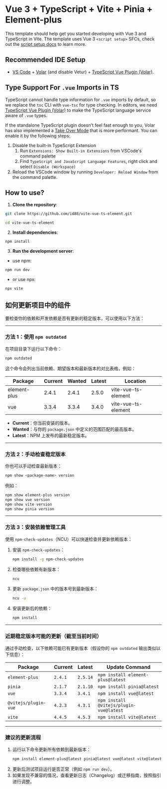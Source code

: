 # Vue 3 + TypeScript + Vite + Pinia + Element-plus

This template should help get you started developing with Vue 3 and TypeScript in Vite. The template uses Vue 3 `<script setup>` SFCs, check out the [script setup docs](https://v3.vuejs.org/api/sfc-script-setup.html#sfc-script-setup) to learn more.

## Recommended IDE Setup

- [VS Code](https://code.visualstudio.com/) + [Volar](https://marketplace.visualstudio.com/items?itemName=Vue.volar) (and disable Vetur) + [TypeScript Vue Plugin (Volar)](https://marketplace.visualstudio.com/items?itemName=Vue.vscode-typescript-vue-plugin).

## Type Support For `.vue` Imports in TS

TypeScript cannot handle type information for `.vue` imports by default, so we replace the `tsc` CLI with `vue-tsc` for type checking. In editors, we need [TypeScript Vue Plugin (Volar)](https://marketplace.visualstudio.com/items?itemName=Vue.vscode-typescript-vue-plugin) to make the TypeScript language service aware of `.vue` types.

If the standalone TypeScript plugin doesn't feel fast enough to you, Volar has also implemented a [Take Over Mode](https://github.com/johnsoncodehk/volar/discussions/471#discussioncomment-1361669) that is more performant. You can enable it by the following steps:

1. Disable the built-in TypeScript Extension
   1. Run `Extensions: Show Built-in Extensions` from VSCode's command palette
   2. Find `TypeScript and JavaScript Language Features`, right click and select `Disable (Workspace)`
2. Reload the VSCode window by running `Developer: Reload Window` from the command palette.


## How to use?

1. **Clone the repository**:

```bash
git clone https://github.com/id88/vite-vue-ts-element.git

cd vite-vue-ts-element
```

2. **Install dependencies**:

```bash
npm install
```

3. **Run the development server**:

- use npm:
```bash
npm run dev
```

- or use npx:
```bash
npx vite
```


## 如何更新项目中的组件

要检查你的依赖和开发依赖是否有更新的稳定版本，可以使用以下方法：

---

### 方法 1：使用 `npm outdated`
在项目目录下运行以下命令：
```bash
npm outdated
```

这个命令会列出当前依赖、期望版本和最新版本的对比表格，例如：

| Package             | Current | Wanted | Latest | Location               |
|---------------------|---------|--------|--------|------------------------|
| element-plus        | 2.4.1   | 2.4.1  | 2.5.0  | vite-vue-ts-element    |
| vue                 | 3.3.4   | 3.3.4  | 3.4.0  | vite-vue-ts-element    |

- **Current**：你当前安装的版本。
- **Wanted**：与你的 `package.json` 中定义的范围匹配的最高版本。
- **Latest**：NPM 上发布的最新稳定版本。

---

### 方法 2：手动检查稳定版本
你也可以手动检查最新版本：
```bash
npm show <package-name> version
```
例如：
```bash
npm show element-plus version
npm show vue version
npm show vite version
npm show pinia version
```

---

### 方法 3：安装依赖管理工具
使用 `npm-check-updates`（NCU）可以快速检查并更新依赖版本：
1. 安装 `npm-check-updates`：
   ```bash
   npm install -g npm-check-updates
   ```
2. 检查哪些依赖有新版本：
   ```bash
   ncu
   ```
3. 更新 `package.json` 中的版本号到最新版本：
   ```bash
   ncu -u
   ```
4. 安装更新后的依赖：
   ```bash
   npm install
   ```

---

### 近期稳定版本可能的更新（截至当前时间）
通过手动检查，以下依赖可能已有更新版本（假设你的 `npm outdated` 输出类似以下信息）：

| Package                 | Current   | Latest    | Update Command                     |
|-------------------------|-----------|-----------|-------------------------------------|
| `element-plus`          | `2.4.1`   | `2.5.14`  | `npm install element-plus@latest`  |
| `pinia`                 | `2.1.7`   | `2.1.10`  | `npm install pinia@latest`         |
| `vue`                   | `3.3.4`   | `3.4.1`   | `npm install vue@latest`           |
| `@vitejs/plugin-vue`    | `4.2.3`   | `4.3.1`   | `npm install @vitejs/plugin-vue@latest` |
| `vite`                  | `4.4.5`   | `4.5.3`   | `npm install vite@latest`          |

---

### 建议的更新流程
1. 运行以下命令更新所有依赖到最新版本：
   ```bash
   npm install element-plus@latest pinia@latest vue@latest vite@latest @vitejs/plugin-vue@latest
   ```
2. 更新后测试项目运行是否正常（例如 `npm run dev`）。
3. 如果发现不兼容的情况，查看更新日志（Changelog）或迁移指南，按照指引进行调整。
